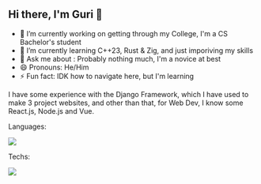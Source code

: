 ## Hi there, I'm Guri 👋

<!--
**Guri536/Guri536** is a ✨ _special_ ✨ repository because its `README.md` (this file) appears on your GitHub profile.

Here are some ideas to get you started:

-->
- 🔭 I’m currently working on getting through my College, I'm a CS Bachelor's student
- 🌱 I’m currently learning C++23, Rust & Zig, and just imporiving my skills
- 💬 Ask me about : Probably nothing much, I'm a novice at best
- 😄 Pronouns: He/Him
- ⚡ Fun fact: IDK how to navigate here, but I'm learning

I have some experience with the Django Framework, which I have used to make 3 project websites, and other than that, for Web Dev, I know some React.js, Node.js and Vue.

Languages:
<div style="display: flex" align=""center>
  <img src="https://skillicons.dev/icons?i=cpp,django,javascript,python,kotlin,java,rust,mysql,typescript,html,css,jquery,react,nodejs,vue,bootstrap,mongodb,zig,lua,r&perline=4&theme=light" />
</div>

Techs:
<div style="display: flex" align=""center>
  <img src="https://skillicons.dev/icons?i=vscode,ae,ai,arduino,figma,blender,pr,&perline=4&theme=light" />
</div>
